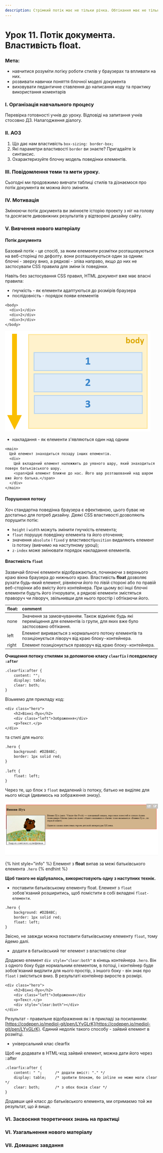 ```yaml
---
description: Стрімкий потік має не тільки річка. Обтікання має не тільки автомобіль.
---
```


# Урок 11. Потік документа. Властивість float.

### Мета:

* навчитися розуміти логіку роботи стилів у браузерах та впливати на них.
* розвивати навички поняття блочної моделі документа
* виховувати педантичне ставлення до написання коду та практику використання коментарів

### І. Організація навчального процесу

Перевірка готовності учнів до уроку. Відповіді на запитання учнів стосовно ДЗ. Налагодження діалогу.

### ІІ. АОЗ

1. Що дає нам властивість `box-sizing: border-box;`
2. Які параметри властивості `border` ви знаєте? Пригадайте їх синтаксис.
3. Охарактеризуйте блочну модель поведінки елементів.

### ІІІ. Повідомлення теми та мети уроку.

Сьогодні ми продовжимо вивчати таблиці стилів та дізнаємося про потік документа як можна його змінити.

### IV. Мотивація

Змінюючи потік документа ви змінюєте історію проекту з ніг на голову та досягаєте дивовижних результатів у відтворені дизайну сайту.

### V. Вивчення нового матеріалу

#### Потік документа

Базовий потік - це спосіб, за яким елементи розмітки розташовуються на веб-сторінці по дефолту. вони розташовуються один за одним: блочні - зверху вниз, а рядкові - зліва направо, якщо до них не застосували CSS правила для зміни їх поведінки.

Навіть без застосування CSS правил, HTML документ вже має власні правила:

* гнучкість - як елементи адаптуються до розмірів браузера
* послідовність - порядок появи елементів

```text
<body>
  <div>1</div>
  <div>2</div>
  <div>3</div>
</body>
```

![&#x41F;&#x43E;&#x441;&#x43B;&#x456;&#x434;&#x43E;&#x432;&#x43D;&#x456;&#x441;&#x442;&#x44C; &#x435;&#x43B;&#x435;&#x43C;&#x435;&#x43D;&#x442;&#x456;&#x432;](.gitbook/assets/order.png)

* накладання - як елементи з'являються один над одним

```text
<main>
  Цей елемент знаходиться позаду інших елементів.
  <div>
    Цей вкладений елемент належжить до уявного шару, який знаходиться поверх батьківського шару.
    <span>Цей елемент ближче до нас. Його шар розташований над шаром вже його батька.</span>
  </div>
</main>
```

#### Порушення потоку

Хоч стандартна поведінка браузера є ефективною, цього буває не достатньо для потреб дизайну. Деякі CSS властивості дозволяють порушити потік:

* `height` і `width` можуть змінити гнучкість елемента;
* `float` порушує поведінку елемента та його оточення;
* значення `absolute` і `fixed` у властивості`position` видаляють елемент із потоку \(вивчимо на наступному уроці\);
* `z-index` може змінювати порядок накладання елементів.

#### Властивість `float`

Зазвичай блочні елементи відображаються, починаючи з верхнього краю вікна браузера до нижнього краю. Властивість **float** дозволяє рухати будь-який елемент, рівняючи його по лівій стороні або по правій веб-сторінки або вмісту його контейнера. При цьому всі інші блочні елементи будуть його ігнорувати, а рядкові елементи змістяться праворуч чи ліворуч, звільнивши для нього простір і обтікаючи його.

| float: | comment |
| :--- | :--- |
| none | Значення за замовчуванням. Також відміняє будь які переміщення для елементів із групи, для яких вже було застосовано обтікання. |
| left | Елемент виривається з нормального потоку елементів та позиціонується ліворуч від краю блоку-контейнера. |
| right | Елемент позиціонується праворуч від краю блоку-контейнера. |

**Очищення потоку стилями за допомогою класу `clearfix` і псевдокласу `:after`**

```text
.clearfix:after { 
    content: ""; 
    display: table; 
    clear: both; 
}
```

Візьмемо для прикладу код:

```text
<div class="hero">
    <h2>Вінні-Пух</h2>
    <div class="left">Зображення</div>
    <p>Текст.</p>
</div>
```

та стилі для нього:

```text
.hero {
    background: #D2B48C;
    border: 1px solid red;
}

.left {
    float: left;
}
```

Через те, що блок з `float` видалений із потоку, батько не виділяє для нього місця \(дивимось на зображення знизу\).

![](.gitbook/assets/clearfix.png)

{% hint style="info" %}
Елемент з **float** випав за межі батьківського елемента `.hero`
{% endhint %}

**Щоб такого не відбувалось, використовують одну з наступних технік.**

* поставити батьківському елементу float. Елемент з `float` зобов'язаний розширитись, щоб помістити в собі вкладені `float-елементи`.

```text
.hero {
    background: #D2B48C;
    border: 1px solid red;
    float: left;
}
```

Звісно, не завжди можна поставити батьківському елементу `float`, тому йдемо далі.

* додати в батьківський тег елемент з властивістю clear

Додаємо елемент `div style="clear:both"` в кінець контейнера `.hero`. Він з одного боку буде нормальним елементом, в потоці, і контейнер буде зобов'язаний виділити для нього простір, з іншого боку - він знає про `float` і зміститься вниз. В результаті контейнер виросте в розмірі.

```text
<div class="hero">
    <h2>Вінні-Пух</h2>
    <div class="left">Зображення</div
    <p>Текст.</p>
    <div style="clear:both"></div>
</div>
```

Результат - правильне відображення як і в прикладі за посиланням: [https://codepen.io/mediol-git/pen/LYyGLrK](https://codepen.io/mediol-git/pen/LYyGLrK). Єдиний недолік такого способу - зайвий елемент в розмітці.

* універсальний клас clearfix

Щоб не додавати в HTML-код зайвий елемент, можна дати його через ::after

```text
.clearfix:after { 
    content: " ";      /* додати вміст: "." */
    display: table;    /* зробити блоком, бо inline не може мати clear */
    clear: both;       /* з обох боків clear */
}
```

Додавши цей класс до батьківського елемента, ми отримаємо той же результат, що й вище.

### VI. Засвоєння теоретичних знань на практиці

### VI. Узагальнення нового матеріалу

### VII. Домашнє завдання

